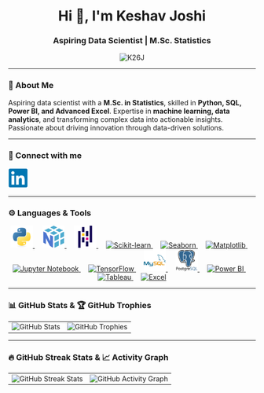 <h1 align="center">Hi 👋, I'm Keshav Joshi</h1>
<h3 align="center">Aspiring Data Scientist | M.Sc. Statistics</h3>

<p align="center">
  <img src="https://komarev.com/ghpvc/?username=K26J&label=Profile%20views&color=0e75b6&style=flat" alt="K26J" />
</p>

---

### 🚀 About Me  
Aspiring data scientist with a **M.Sc. in Statistics**, skilled in **Python, SQL, Power BI, and Advanced Excel**. Expertise in **machine learning, data analytics**, and transforming complex data into actionable insights. Passionate about driving innovation through data-driven solutions.

---

### 🔗 Connect with me  
<p align="left">
  <a href="https://www.linkedin.com/in/keshav-m-joshi/" target="_blank">
    <img src="https://raw.githubusercontent.com/devicons/devicon/master/icons/linkedin/linkedin-original.svg" alt="LinkedIn" width="40" height="40"/>
  </a>
</p>

---

### ⚙️ Languages & Tools  
<p align="center">
  <a href="https://www.python.org/" target="_blank">
    <img src="https://raw.githubusercontent.com/devicons/devicon/master/icons/python/python-original.svg" alt="Python" width="45" height="45"/>
  </a>&nbsp;&nbsp;&nbsp;
  <a href="https://numpy.org/" target="_blank">
    <img src="https://raw.githubusercontent.com/devicons/devicon/master/icons/numpy/numpy-original.svg" alt="NumPy" width="45" height="45"/>
  </a>&nbsp;&nbsp;&nbsp;
  <a href="https://pandas.pydata.org/" target="_blank">
    <img src="https://raw.githubusercontent.com/devicons/devicon/master/icons/pandas/pandas-original.svg" alt="Pandas" width="45" height="45"/>
  </a>&nbsp;&nbsp;&nbsp;
  <a href="https://scikit-learn.org/" target="_blank">
    <img src="https://upload.wikimedia.org/wikipedia/commons/0/05/Scikit_learn_logo_small.svg" alt="Scikit-learn" width="45" height="45"/>
  </a>&nbsp;&nbsp;&nbsp;
  <a href="https://seaborn.pydata.org/" target="_blank">
    <img src="https://seaborn.pydata.org/_images/logo-mark-lightbg.svg" alt="Seaborn" width="45" height="45"/>
  </a>&nbsp;&nbsp;&nbsp;
  <a href="https://matplotlib.org/" target="_blank">
    <img src="https://matplotlib.org/3.3.0/_images/sphx_glr_logos2_003.png" alt="Matplotlib" width="60" height="45"/>
  </a>&nbsp;&nbsp;&nbsp;
  <a href="https://jupyter.org/" target="_blank">
    <img src="https://cdn.dida.do/blog/20210329_FG_dida-tech-stack/jupyter_logo.png" alt="Jupyter Notebook" width="45" height="45"/>
  </a>&nbsp;&nbsp;&nbsp;
  <a href="https://www.tensorflow.org/" target="_blank">
    <img src="https://static-00.iconduck.com/assets.00/tensorflow-logo-icon-956x1024-b3p0phpm.png" alt="TensorFlow" width="45" height="45"/>
  </a>&nbsp;&nbsp;&nbsp;
  <a href="https://www.mysql.com/" target="_blank">
    <img src="https://raw.githubusercontent.com/devicons/devicon/master/icons/mysql/mysql-original-wordmark.svg" alt="MySQL" width="45" height="45"/>
  </a>&nbsp;&nbsp;&nbsp;
  <a href="https://www.postgresql.org/" target="_blank">
    <img src="https://raw.githubusercontent.com/devicons/devicon/master/icons/postgresql/postgresql-original-wordmark.svg" alt="PostgreSQL" width="45" height="45"/>
  </a>&nbsp;&nbsp;&nbsp;
  <a href="https://powerbi.microsoft.com/" target="_blank">
    <img src="https://cdn.freelogovectors.net/wp-content/uploads/2023/11/power-bi-logo-freelogovectors.net_.png" alt="Power BI" width="45" height="45"/>
  </a>&nbsp;&nbsp;&nbsp;
  <a href="https://www.tableau.com/" target="_blank">
    <img src="https://logosmarcas.net/wp-content/uploads/2021/10/Tableau-Logo-650x366.png" alt="Tableau" width="45" height="45"/>
  </a>&nbsp;&nbsp;&nbsp;
  <a href="https://www.microsoft.com/en-us/microsoft-365/excel" target="_blank">
    <img src="https://cdn.shopify.com/s/files/1/0090/2125/9831/collections/Microsoft_Office_Excel.png?v=1705563348" alt="Excel" width="45" height="45"/>
  </a>
</p>

---

### 📊 GitHub Stats & 🏆 GitHub Trophies  
<table align="center">
  <tr>
    <td>
      <img src="https://github-readme-stats.vercel.app/api?username=K26J&show_icons=true&theme=radical&locale=en&size_weight=0.4" alt="GitHub Stats" />
    </td>
    <td>
      <img src="https://github-profile-trophy.vercel.app/?username=K26J&theme=algolia&margin-w=15&margin-h=15" alt="GitHub Trophies" />
    </td>
  </tr>
</table>

---

### 🔥 GitHub Streak Stats & 📈 Activity Graph  
<table align="center">
  <tr>
    <td>
      <img src="https://github-readme-streak-stats.herokuapp.com/?user=K26J&theme=highcontrast" alt="GitHub Streak Stats" />
    </td>
    <td>
      <img src="https://github-readme-activity-graph.vercel.app/graph?username=K26J&theme=react-dark&area=true&hide_border=true" alt="GitHub Activity Graph" />
    </td>
  </tr>
</table>

